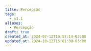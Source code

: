 ```yaml
---
title: Percepção
tags:
  - v1.1
aliases:
  - Percepção
draft: true
created_at: 2024-07-12T19:57:14-03:00
updated_at: 2024-10-12T15:01:38-03:00
---
```

